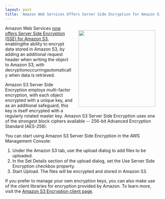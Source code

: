 ```yaml
---
layout: post
title: 'Amazon Web Services Offers Server Side Encryption for Amazon S3'
---
```

<img style="padding: 15px;" src="http://kinlane-productions.s3.amazonaws.com/amazon/amazon-s3-encryption.png" alt="" width="250" align="right" />Amazon Web Services <a title="now offers Server Side Encryption" href="http://aws.typepad.com/aws/2011/10/new-amazon-s3-server-side-encryption.html" target="_blank">now offers Server Side Encryption (SSE) for Amazon S3</a>, enablingthe ability to encrypt data stored in Amazon S3, by adding an additional request header when writing the object to Amazon S3, with decryptionoccurringautomatically when data is retrieved.<p></p>
Amazon S3 Server Side Encryption employs multi-factor encryption, with each object encrypted with a unique key, and as an additional safeguard, this key is itself encrypted with a regularly rotated master key. Amazon S3 Server Side Encryption uses one of the strongest block ciphers available -- 256-bit Advanced Encryption Standard (AES-256).<p></p>
You can start using Amazon S3 Server Side Encryption in the AWS Management Console:
<ol class="mainlist">
	<li>Under the Amazon S3 tab, use the upload dialog to add files to be uploaded.</li>
	<li>In the Set Details section of the upload dialog, set the Use Server Side Encryption checkbox property.</li>
	<li>Start Upload. The files will be encrypted and stored in Amazon S3.</li>
</ol>
If you prefer to manage your own encryption keys, you can also make use of the client libraries for encryption provided by Amazon. To learn more, visit the <a title="Amazon S3 Encryption Client Page" href="http://www.amazon.com/gp/r.html?R=2SXVU4T3VRUWB&amp;C=1AJGXG7AWCE0N&amp;H=B9OTOYJPABEMCLJGAHXFZEK3ATEA&amp;T=C&amp;U=http%3A%2F%2Fdocs.amazonwebservices.com%2FAWSJavaSDK%2Flatest%2Fjavadoc%2Fcom%2Famazonaws%2Fservices%2Fs3%2FAmazonS3EncryptionClient.html" target="_blank">Amazon S3 Encryption client page</a>.